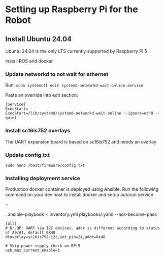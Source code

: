 # Setting up Raspberry Pi for the Robot

## Install Ubuntu 24.04

Ubuntu 24.04 is the only LTS currently supported by Raspberry Pi 5

Install ROS and docker

### Update networkd to not wait for ethernet

Run: `sudo systemctl edit systemd-networkd-wait-online.service`

Paste an override into edit section:

```
[Service]
ExecStart=
ExecStart=/lib/systemd/systemd-networkd-wait-online --ignore=eth0 --quiet
```

### Install sc16is752 overlays

The UART expansion board is based on sc16is752 and needs an overlay

### Update config.txt

`sudo nano /boot/firmware/config.txt`

### Installing deployment service

Production docker container is deployed using Ansible.
Run the following command on your dev host to install docker and setup autorun service

::

: ansible-playbook -i inventory.yml playbooks/.yaml --ask-become-pass

```
[all]
# Dr.QP: UART via I2C devices. addr is different according to status of A0/A1, default 0X48
dtoverlay=sc16is752-i2c,int_pin=24,addr=0x48

# Skip power supply check on RPi5
usb_max_current_enable=1
```
